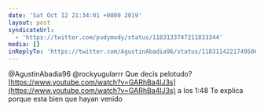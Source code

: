 ```yaml
---
date: 'Sat Oct 12 21:34:01 +0000 2019'
layout: post
syndicateUrl:
  - 'https://twitter.com/pudymody/status/1183133747211833344'
media: []
inReplyTo: 'https://twitter.com/AgustinAbadia96/status/1183114221749506048'
---
```

@AgustinAbadia96 @rockyugularrr Que decis pelotudo? [https://www.youtube.com/watch?v=GARhBa4lJ3s](https://www.youtube.com/watch?v=GARhBa4lJ3s) a los 1:48 Te explica porque esta bien que hayan venido